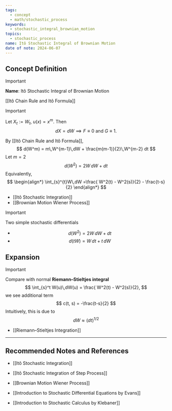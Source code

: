```yaml
---
tags:
  - concept
  - math/stochastic_process
keywords:
  - stochastic_integral_brownian_motion
topics:
  - stochastic_process
name: Itô Stochastic Integral of Brownian Motion
date of note: 2024-06-07
---
```


## Concept Definition

>[!important]
>**Name**: Itô Stochastic Integral of Brownian Motion


[[Itô Chain Rule and Itô Formula]]


>[!important]
>Let $X_{t} := W_{t}$, $u(x) = x^m$. Then $$dX = dW \implies F \equiv 0 \text{ and } G \equiv 1.$$
>
>By [[Itô Chain Rule and Itô Formula]],
>$$
>d(W^m) = m\,W^{m-1}\,dW + \frac{m(m-1)}{2}\,W^{m-2} dt
>$$
>Let $m=2$
>$$
>d(W^2) = 2W\,dW + dt
>$$
>Equivalently, 
>$$
>\begin{align*}
>\int_{s}^{t}W\,dW =\frac{ W^2(t) - W^2(s)}{2} - \frac{t-s}{2}
>\end{align*}
>$$

- [[Itô Stochastic Integration]]
- [[Brownian Motion Wiener Process]]

>[!important]
>Two simple stochastic differentials
>- $$d(W^2) = 2W\,dW + dt$$
>- $$d(tW) = W\,dt + t\,dW$$



## Expansion

>[!important]
>Compare with normal **Riemann–Stieltjes integral**
>$$
>\int_{s}^t W(u)\,dW(u) = \frac{ W^2(t) - W^2(s)}{2}, 
>$$
>we see additional term
>$$
>c(t, s) = -\frac{t-s}{2}
>$$
>Intuitively, this is due to $$dW \approx (dt)^{1 / 2}$$

- [[Riemann–Stieltjes Integration]]


-----------
##  Recommended Notes and References


- [[Itô Stochastic Integration]]
- [[Itô Stochastic Integration of Step Process]]
- [[Brownian Motion Wiener Process]]



- [[Introduction to Stochastic Differential Equations by Evans]]
- [[Introduction to Stochastic Calculus by Klebaner]]